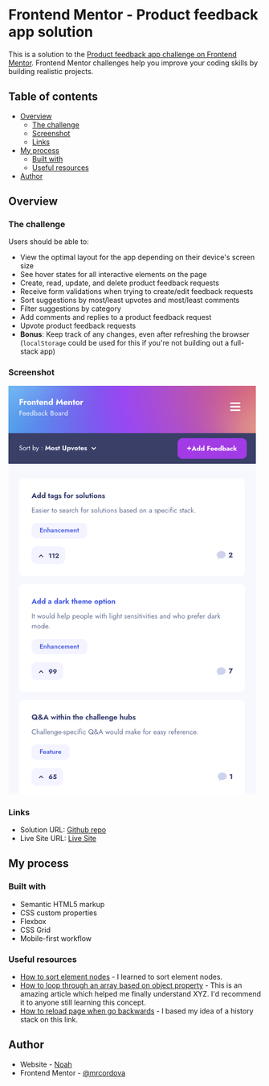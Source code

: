 # Frontend Mentor - Product feedback app solution

This is a solution to the [Product feedback app challenge on Frontend Mentor](https://www.frontendmentor.io/challenges/product-feedback-app-wbvUYqjR6). Frontend Mentor challenges help you improve your coding skills by building realistic projects.

## Table of contents

- [Overview](#overview)
  - [The challenge](#the-challenge)
  - [Screenshot](#screenshot)
  - [Links](#links)
- [My process](#my-process)
  - [Built with](#built-with)
  - [Useful resources](#useful-resources)
- [Author](#author)

## Overview

### The challenge

Users should be able to:

- View the optimal layout for the app depending on their device's screen size
- See hover states for all interactive elements on the page
- Create, read, update, and delete product feedback requests
- Receive form validations when trying to create/edit feedback requests
- Sort suggestions by most/least upvotes and most/least comments
- Filter suggestions by category
- Add comments and replies to a product feedback request
- Upvote product feedback requests
- **Bonus**: Keep track of any changes, even after refreshing the browser (`localStorage` could be used for this if you're not building out a full-stack app)

### Screenshot

![](./frontend/assets/Screenshot.png)

### Links

- Solution URL: [Github repo](https://github.com/mrcordova/product-feedback-app)
- Live Site URL: [Live Site](https://product-feedback-app-ikpg.onrender.com/index.html)

## My process

### Built with

- Semantic HTML5 markup
- CSS custom properties
- Flexbox
- CSS Grid
- Mobile-first workflow

### Useful resources

- [How to sort element nodes](https://stackoverflow.com/questions/282670/easiest-way-to-sort-dom-nodes) - I learned to sort element nodes.
- [How to loop through an array based on object property](https://stackoverflow.com/questions/16626735/how-to-loop-through-an-array-containing-objects-and-access-their-properties) - This is an amazing article which helped me finally understand XYZ. I'd recommend it to anyone still learning this concept.
- [How to reload page when go backwards](https://stackoverflow.com/questions/43043113/how-to-force-reloading-a-page-when-using-browser-back-button) - I based my idea of a history stack on this link.

## Author

- Website - [Noah](https://noahs.software)
- Frontend Mentor - [@mrcordova](https://www.frontendmentor.io/profile/mrcordova)
